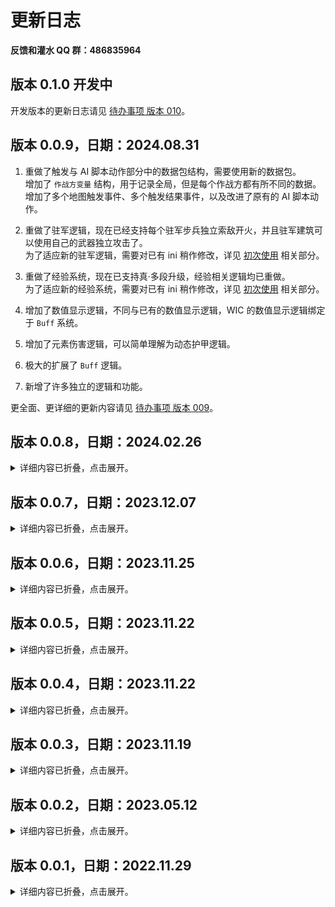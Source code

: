 # 更新日志

**反馈和灌水 QQ 群：486835964**



## 版本 0.1.0 开发中

开发版本的更新日志请见 [待办事项 版本 010](/待办事项.md#待办事项-版本-010)。



## 版本 0.0.9，日期：2024.08.31

1. 重做了触发与 AI 脚本动作部分中的数据包结构，需要使用新的数据包。  
增加了 `作战方变量` 结构，用于记录全局，但是每个作战方都有所不同的数据。  
增加了多个地图触发事件、多个触发结果事件，以及改进了原有的 AI 脚本动作。

2. 重做了驻军逻辑，现在已经支持每个驻军步兵独立索敌开火，并且驻军建筑可以使用自己的武器独立攻击了。  
为了适应新的驻军逻辑，需要对已有 ini 稍作修改，详见 [初次使用](/迁移说明.md#初次使用) 相关部分。

3. 重做了经验系统，现在已支持真·多段升级，经验相关逻辑均已重做。  
为了适应新的经验系统，需要对已有 ini 稍作修改，详见 [初次使用](/迁移说明.md#初次使用) 相关部分。

4. 增加了数值显示逻辑，不同与已有的数值显示逻辑，WIC 的数值显示逻辑绑定于 `Buff` 系统。

5. 增加了元素伤害逻辑，可以简单理解为动态护甲逻辑。

6. 极大的扩展了 `Buff` 逻辑。

7. 新增了许多独立的逻辑和功能。

更全面、更详细的更新内容请见 [待办事项 版本 009](/待办事项.md#待办事项-版本-009)。



## 版本 0.0.8，日期：2024.02.26

<details>
<summary>详细内容已折叠，点击展开。</summary>

1. 增加了 `Buff` 逻辑。

2. 增加了判断单位之间数量关系的 AI 脚本动作 `29914` ~ `29919`。

3. 增加了操作Buff的 AI 脚本动作 `29920` ~ `29925`。

4. 增加了被影响的单位立刻执行脚本的弹头。

5. 增加了超出一定距离单位自动丢失目标的逻辑。

6. 修复了驻军对于大面积建筑的一些问题。

7. 修复了一个关于驻军的弹窗问题。

8. 进行了一点点优化。

9. 去除了 `WIC.` 前缀。

10. `[WIC.SuperWeaponList]` 改为 `[RandomSuperWeaponList]`。

</details>



## 版本 0.0.7，日期：2023.12.07

<details>
<summary>详细内容已折叠，点击展开。</summary>

1. 增加了更多驻军的微观设置。

2. 增加了作战方空闲单位立刻执行脚本的弹头。

3. 修复了驻军有概率无法正常射击的问题。

</details>



## 版本 0.0.6，日期：2023.11.25

<details>
<summary>详细内容已折叠，点击展开。</summary>

1. 增加了判断单位数量的 AI 脚本动作 `29910` ~ `29913`。

</details>



## 版本 0.0.5，日期：2023.11.22

<details>
<summary>详细内容已折叠，点击展开。</summary>

1. 增加了判断单位数量的 AI 脚本动作 `29909`。

</details>



## 版本 0.0.4，日期：2023.11.22

<details>
<summary>详细内容已折叠，点击展开。</summary>

1. 增加了驻军使用武器射程的功能。

2. 在 AI 脚本动作中，数据包改用 `IDCode` 来引用。

</details>



## 版本 0.0.3，日期：2023.11.19

<details>
<summary>详细内容已折叠，点击展开。</summary>

1. 增加了高级随机的 AI 脚本动作 `29907`。

2. 增加了判断单位数量的 AI 脚本动作 `29908`。

</details>



## 版本 0.0.2，日期：2023.05.12

<details>
<summary>详细内容已折叠，点击展开。</summary>

1. 修复了移动至坐标的 AI 脚本动作的错误。

</details>



## 版本 0.0.1，日期：2022.11.29

<details>
<summary>详细内容已折叠，点击展开。</summary>

1. 增加了数据包系统。

2. 增加了小队投放的超武。

3. 增加了失去视野的弹头。

4. 增加了随机跳转脚本的 AI 脚本动作 `29900`。

5. 增加了输出 CSF 文本的 AI 脚本动作 `29901`。

6. 增加了输出 `debug.log` 信息的 AI 脚本动作 `29902`。

7. 增加了施放超武的 AI 脚本动作 `29903`。

8. 增加了投放单位的 AI 脚本动作 `29904`。

9. 增加了移动至坐标的 AI 脚本动作 `29905`。

10. 增加了分裂小队的 AI 脚本动作 `29906`。

</details>
